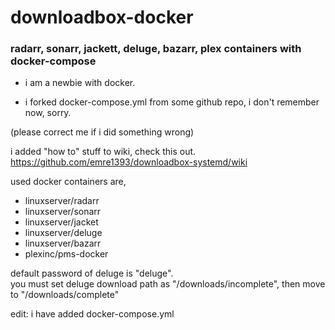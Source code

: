 # downloadbox-docker
### radarr, sonarr, jackett, deluge, bazarr, plex containers with docker-compose   

* i am a newbie with docker.  

* i forked docker-compose.yml from some github repo, i don't remember now, sorry.

(please correct me if i did something wrong)  


i added "how to" stuff to wiki, check this out.  
https://github.com/emre1393/downloadbox-systemd/wiki  

used docker containers are,
* linuxserver/radarr  
* linuxserver/sonarr  
* linuxserver/jacket  
* linuxserver/deluge
* linuxserver/bazarr  
* plexinc/pms-docker

default password of deluge is "deluge".  
you must set deluge download path as "/downloads/incomplete", then move to "/downloads/complete"

edit: i have added docker-compose.yml
